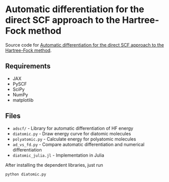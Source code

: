# Automatic differentiation for the direct SCF approach to the Hartree-Fock method
Source code for [Automatic differentiation for the direct SCF approach to the Hartree-Fock method](https://arxiv.org/abs/2203.04441).

## Requirements
- JAX
- PySCF
- SciPy
- NumPy
- matplotlib

## Files
- `adscf/` - Library for automatic differentiation of HF energy
- `diatomic.py` - Draw energy curve for diatomic molecules
- `polyatomic.py` - Calculate energy for polyatomic molecules
- `ad_vs_fd.py` - Compare automatic differentiation and numerical differentiation
- `diatomic_julia.jl` - Implementation in Julia

After installing the dependent libraries, just run
```
python diatomic.py
```
